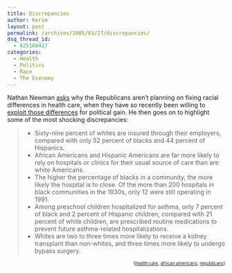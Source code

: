 ```yaml
---
title: Discrepancies
author: Kerim
layout: post
permalink: /archives/2005/03/27/discrepancies/
dsq_thread_id:
  - 825168417
categories:
  - Health
  - Politics
  - Race
  - The Economy
---
```

Nathan Newman <a href="http://www.nathannewman.org/log/archives/002363.shtml" onclick="_gaq.push(['_trackEvent', 'outbound-article', 'http://www.nathannewman.org/log/archives/002363.shtml', 'asks']);" >asks</a> why the Republicans aren&#8217;t planning on fixing racial differences in health care, when they have so recently been willing to <a href="http://www.nytimes.com/2005/03/20/politics/20secure.html?ex=1268974800&#038;en=b3375622b121c4de&#038;ei=5090&#038;partner=rssuserland" onclick="_gaq.push(['_trackEvent', 'outbound-article', 'http://www.nytimes.com/2005/03/20/politics/20secure.html?ex=1268974800&en=b3375622b121c4de&ei=5090&partner=rssuserland', 'exploit those differences']);" >exploit those differences</a> for political gain. He then goes on to highlight some of the most shocking discrepancies:

>   * Sixty-nine percent of whites are insured through their employers, compared with only 52 percent of blacks and 44 percent of Hispanics.
>   * African Americans and Hispanic Americans are far more likely to rely on hospitals or clinics for their usual source of care than are white Americans.
>   * The higher the percentage of blacks in a community, the more likely the hospital is to close. Of the more than 200 hospitals in black communities in the 1930s, only 12 were still operating in 1991.
>   * Among preschool children hospitalized for asthma, only 7 percent of black and 2 percent of Hispanic children, compared with 21 percent of white children, are prescribed routine medications to prevent future asthma-related hospitalizations.
>   * Whites are two to three times more likely to receive a kidney transplant than non-whites, and three times more likely to undergo bypass surgery.
<div style="text-align:right;">
  <span style="font-size:x-small;">{<a href="http://technorati.com/tag/health care" onclick="_gaq.push(['_trackEvent', 'outbound-article', 'http://technorati.com/tag/health care', 'health care']);"  rel="tag">health care</a>, <a href="http://technorati.com/tag/african americans" onclick="_gaq.push(['_trackEvent', 'outbound-article', 'http://technorati.com/tag/african americans', 'african americans']);"  rel="tag">african americans</a>, <a href="http://technorati.com/tag/republicans" onclick="_gaq.push(['_trackEvent', 'outbound-article', 'http://technorati.com/tag/republicans', 'republicans']);"  rel="tag">republicans</a>}</span>


